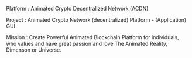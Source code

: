 Platform :  Animated Crypto  Decentralized Network (ACDN) 




Project : Animated  Crypto Network (decentralized) Platform  - (Application) GUI





Mission : Create Powerful Animated Blockchain Platform for individuals, who  values and have great passion and love  The Animated  Reality, Dimenson or Universe.
